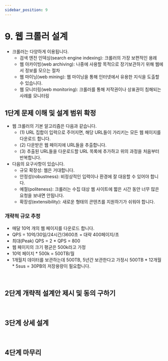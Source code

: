 ```yaml
---
sidebar_position: 9
---
```


# 9. 웹 크롤러 설계

- 크롤러는 다양하게 이용됩니다.
  - 검색 엔전 인덱싱(search engine indexing): 크롤러의 가장 보편적인 용례
  - 웹 아카이빙(web archiving): 나중에 사용할 목적으로 장기보관하기 위해 웹에서 정보를 모으는 절차
  - 웹 마이닝(web mining): 웹 마이닝을 통해 인터넷에서 유용한 지식을 도출할 수 있습니다.
  - 웹 모니터링(web monitoring): 크롤러를 통해 저작권이나 상표권이 침해되는 사례를 모니터링

## 1단계 문제 이해 및 설계 범위 확정

- 웹 크롤러의 기본 알고리즘은 다음과 같습니다.
  - (1) URL 집합이 입력으로 주어지면, 해당 URL들이 가리키는 모든 웹 페이지를 다운로드 합니다.
  - (2) 다운받은 웹 페이지에 URL들을 추출합니다.
  - (3) 추출된 URL들을 다운로드할 URL 목록에 추가하고 위의 과정을 처음부터 반복합니다.
- 다음의 요구사항이 있습니다.
  - 규모 확장성: 웹은 거대합니다.
  - 안정성(robustness): 비정상적인 입력이나 환경에 잘 대응할 수 있어야 합니다.
  - 예절(politeness): 크롤러는 수집 대상 웹 사이트에 짧은 시간 동안 너무 많은 요청을 보내면 안됩니다.
  - 확장성(extensibility): 새로운 형태의 콘텐츠를 지원하기가 쉬워야 합니다.

### 개략적 규모 추정

- 매달 10억 개의 웹 페이지를 다운로드 합니다.
- QPS = 10억/30일/24시간/3600초 = 대략 400페이지/초
- 최대(Peak) QPS = 2 * QPS = 800
- 웹 페이지의 크기 평균은 500k라고 가정
- 10억 페이지 * 500k = 500TB/월
- 1개월치 데이터를 보관하는데 500TB, 5년간 보관한다고 가정시 500TB * 12개월 * 5sus = 30PB의 저장용량이 필요합니다.

<br/>

## 2단계 개략적 설계안 제시 및 동의 구하기

<br/>

## 3단계 상세 설계

<br/>

## 4단계 마무리